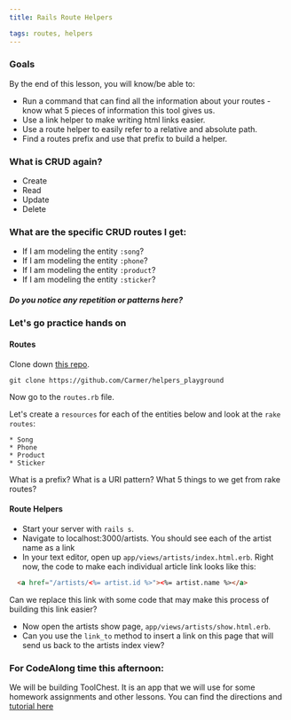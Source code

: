 ```yaml
---
title: Rails Route Helpers

tags: routes, helpers
---
```



### Goals

By the end of this lesson, you will know/be able to:

  * Run a command that can find all the information about your routes - know what 5 pieces of information this tool gives us.
  * Use a link helper to make writing html links easier.
  * Use a route helper to easily refer to a relative and absolute path.
  * Find a routes prefix and use that prefix to build a helper.

### What is CRUD again?

  * Create
  * Read
  * Update
  * Delete

### What are the specific CRUD routes I get:

  * If I am modeling the entity `:song`?
  * If I am modeling the entity `:phone`?
  * If I am modeling the entity `:product`?
  * If I am modeling the entity `:sticker`?

##### Do you notice any repetition or patterns here?

### Let's go practice hands on

#### Routes

  Clone down [this repo](https://github.com/Carmer/helpers_playground).

  `git clone https://github.com/Carmer/helpers_playground`

  Now go to the `routes.rb` file.

  Let's create a `resources` for each of the entities below and look at the `rake routes`:
  
    * Song
    * Phone
    * Product
    * Sticker

What is a prefix?
What is a URI pattern?
What 5 things to we get from rake routes?

#### Route Helpers

  * Start your server with `rails s`.
  * Navigate to localhost:3000/artists. You should see each of the artist name as a link
  * In your text editor, open up `app/views/artists/index.html.erb`. Right now, the code to make each individual article link looks like this:

  ```html
    <a href="/artists/<%= artist.id %>"><%= artist.name %></a>
  ```


  Can we replace this link with some code that may make this process of building this link easier?


  * Now open the artists show page, `app/views/artists/show.html.erb`.
  * Can you use the `link_to` method to insert a link on this page that will send us back to the artists index view?


### For CodeAlong time this afternoon:

  We will be building ToolChest. It is an app that we will use for some homework assignments and other lessons. You can find the directions and [tutorial here](https://github.com/turingschool/lesson_plans/blob/master/ruby_02-web_applications_with_ruby/forms_and_route_helpers_in_rails.markdown)
